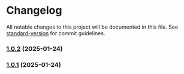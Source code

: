 # Changelog

All notable changes to this project will be documented in this file. See [standard-version](https://github.com/conventional-changelog/standard-version) for commit guidelines.

### [1.0.2](https://github.com/ZeynalliZeynal/everest-ui/compare/v1.2.6...v1.0.2) (2025-01-24)

### [1.0.1](https://github.com/ZeynalliZeynal/everest-ui/compare/v1.2.3...v1.0.1) (2025-01-24)
